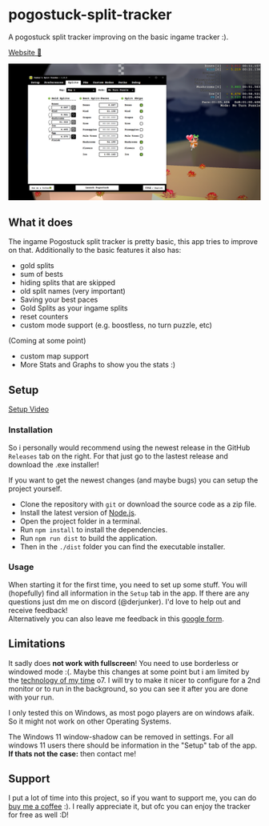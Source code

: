 # pogostuck-split-tracker
A pogostuck split tracker improving on the basic ingame tracker :). 

[Website 🐸](https://derjunker.github.io/junker-s-split-tracker-website/)

<img alt="split timer with colored splits.png" src="pogostuck-tracker.png" width="1816"/>


## What it does
The ingame Pogostuck split tracker is pretty basic, this app tries to improve on that.
Additionally to the basic features it also has:
- gold splits
- sum of bests
- hiding splits that are skipped
- old split names (very important)
- Saving your best paces
- Gold Splits as your ingame splits
- reset counters
- custom mode support (e.g. boostless, no turn puzzle, etc)

(Coming at some point)
- custom map support
- More Stats and Graphs to show you the stats :)

## Setup
[Setup Video](https://www.youtube.com/watch?v=TiV_zLOi0zc)
### Installation
So i personally would recommend using the newest release in the GitHub `Releases` tab on the right. For that just go to the lastest release and download the .exe installer!

If you want to get the newest changes (and maybe bugs) you can setup the project yourself.

- Clone the repository with `git` or download the source code as a zip file.
- Install the latest version of [Node.js](https://nodejs.org/en/download/).
- Open the project folder in a terminal.
- Run `npm install` to install the dependencies.
- Run `npm run dist` to build the application.
- Then in the ``./dist`` folder you can find the executable installer.

### Usage
When starting it for the first time, you need to set up some stuff. You will (hopefully) find all information in the ``Setup`` tab in the app.
If there are any questions just dm me on discord (@derjunker). I'd love to help out and receive feedback!\
Alternatively you can also leave me feedback in this [google form](https://docs.google.com/forms/d/e/1FAIpQLSeXa6HiFg7rdbIEup3HRJPcMTwQiwQxi5fOc5Fe1AJEw4nPmQ/viewform?usp=publish-editor).

## Limitations
It sadly does **not work with fullscreen**! You need to use borderless or windowed mode :(. Maybe this changes at some
point but i am limited by the [technology of my time](https://github.com/electron/electron/issues/11219) o7.
I will try to make it nicer to configure for a 2nd monitor or to run in the background, so you can see it after you 
are done with your run.

I only tested this on Windows, as most pogo players are on windows afaik. So it might not work on other Operating Systems.

The Windows 11 window-shadow can be removed in settings. For all windows 11 users there should be information in the "Setup" tab of the app. **If thats not the case:** then contact me!

## Support
I put a lot of time into this project, so if you want to support me, you can do [buy me a coffee](https://buymeacoffee.com/derjunker) :). I really appreciate it, but ofc you can enjoy the tracker for free as well :D!
